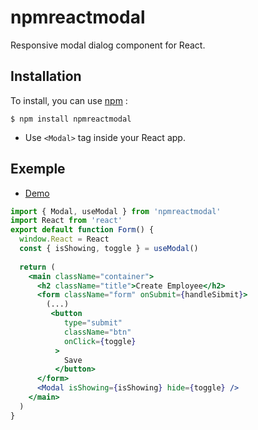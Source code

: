 # npmreactmodal

Responsive modal dialog component for React.

## Installation

To install, you can use [npm](https://npmjs.org/) :

    $ npm install npmreactmodal

  - Use `<Modal>` tag inside your React app.

## Exemple

  - [Demo](https://thomahawok-p14-wealthhealth.netlify.app/)

```jsx
import { Modal, useModal } from 'npmreactmodal'
import React from 'react'
export default function Form() {
  window.React = React
  const { isShowing, toggle } = useModal()
  
  return (
    <main className="container">
      <h2 className="title">Create Employee</h2>
      <form className="form" onSubmit={handleSibmit}>
        (...)
         <button
            type="submit"
            className="btn"
            onClick={toggle}
          >
            Save
          </button>
      </form>
      <Modal isShowing={isShowing} hide={toggle} />
    </main>
  )
}
```

